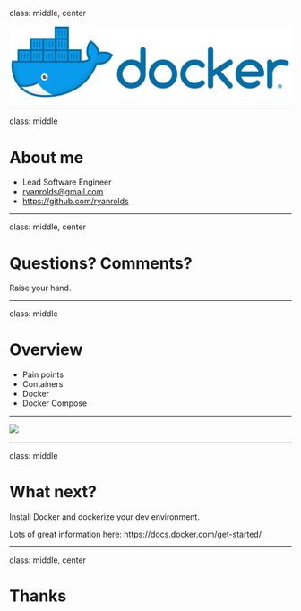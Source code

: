 class: middle, center

<img src="images/docker.png"/>

---

class: middle

# About me

* Lead Software Engineer
* ryanrolds@gmail.com
* https://github.com/ryanrolds

---

class: middle, center

# Questions? Comments?

Raise your hand. 

---

class: middle

# Overview

* Pain points
* Containers
* Docker
* Docker Compose

---

<img src="images/single_server.png"/>

---

class: middle

# What next?

Install Docker and dockerize your dev environment.

Lots of great information here: https://docs.docker.com/get-started/

---

class: middle, center

# Thanks

<place holder for next event>

